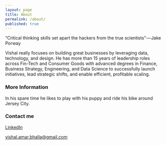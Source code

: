 ```yaml
---
layout: page
title: About
permalink: /about/
published: true
---
```


“Critical thinking skills set apart the hackers from the true scientists” — Jake Porway

Vishal really focuses on building great businesses by leveraging data, technology, and design.  He has more than 15 years of leadership roles across Fin-Tech and Consumer Goods with advanced degrees in Finance, Business Strategy, Engineering, and Data Science to successfully launch initiatives, lead strategic shifts, and enable efficient, profitable scaling. 

### More Information

In his spare time he likes to play with his puppy and ride his bike around Jersey City.

### Contact me

[LinkedIn](https://www.linkedin.com/in/vishal-bhalla/)

[vishal.amar.bhalla@gmail.com](mailto:vishal.amar.bhalla@gmail.com)
